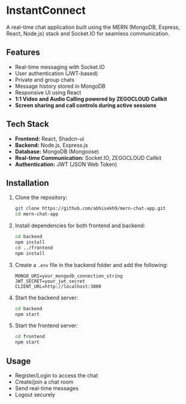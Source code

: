 # InstantConnect

A real-time chat application built using the MERN (MongoDB, Express, React, Node.js) stack and Socket.IO for seamless communication.

## Features

- Real-time messaging with Socket.IO
- User authentication (JWT-based)
- Private and group chats
- Message history stored in MongoDB
- Responsive UI using React
- **1:1 Video and Audio Calling powered by ZEGOCLOUD Callkit**
- **Screen sharing and call controls during active sessions**

## Tech Stack

- **Frontend:** React, Shadcn-ui
- **Backend:** Node.js, Express.js
- **Database:** MongoDB (Mongoose)
- **Real-time Communication:** Socket.IO, ZEGOCLOUD Callkit
- **Authentication:** JWT (JSON Web Token)

## Installation

1. Clone the repository:

   ```sh
   git clone https://github.com/abhisekh9/mern-chat-app.git
   cd mern-chat-app
   ```

2. Install dependencies for both frontend and backend:

   ```sh
   cd backend
   npm install
   cd ../frontend
   npm install
   ```

3. Create a `.env` file in the backend folder and add the following:

   ```env
   MONGO_URI=your_mongodb_connection_string
   JWT_SECRET=your_jwt_secret
   CLIENT_URL=http://localhost:3000
   ```

4. Start the backend server:

   ```sh
   cd backend
   npm start
   ```

5. Start the frontend server:

   ```sh
   cd frontend
   npm start
   ```

## Usage

- Register/Login to access the chat
- Create/join a chat room
- Send real-time messages
- Logout securely

##


